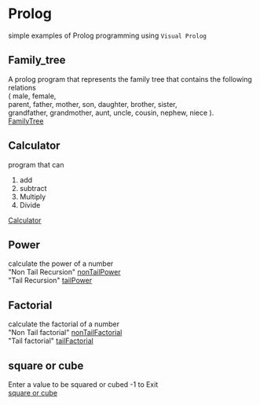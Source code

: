 # Prolog

simple examples of Prolog programming using `Visual Prolog`

## Family_tree 

A prolog program that represents the family tree that contains the following relations   
 ( male, female,  
 parent, father, mother, son, daughter, brother, sister,   
 grandfather, grandmother, aunt, uncle, cousin, nephew, niece ).  
  [FamilyTree](https://github.com/saraatq/Prolog/blob/main/FamilyTree.pro)
  
  
## Calculator

program that can 
1. add
2. subtract
3. Multiply
4. Divide  

[Calculator](https://github.com/saraatq/Prolog/blob/main/Calculator.pro)

## Power
 calculate the power of a number  
 "Non Tail Recursion" [nonTailPower](https://github.com/saraatq/Prolog/blob/main/Power-NonTailtail-.pro)  
 "Tail Recursion" [tailPower]()
 
 ## Factorial
 calculate the factorial of a number  
 "Non Tail factorial" [nonTailFactorial](https://github.com/saraatq/Prolog/blob/main/Factorial-NonTail-.pro)  
 "Tail factorial" [tailFactorial](https://github.com/saraatq/Prolog/blob/main/Factorial-Tail-.pro)  
 ## square or cube
 Enter a value to be squared or cubed
 -1 to Exit  
 [square or cube](https://github.com/saraatq/Prolog/blob/main/SorC.pro)
